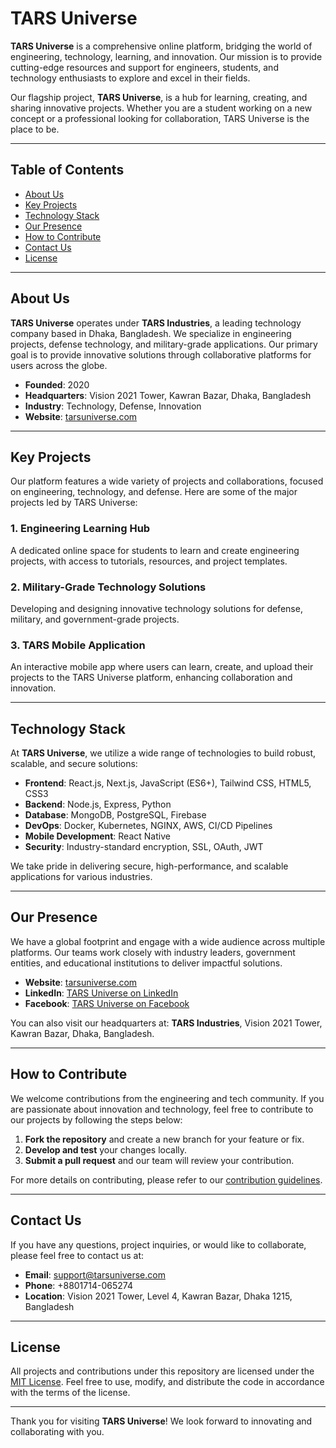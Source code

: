 # TARS Universe

**TARS Universe** is a comprehensive online platform, bridging the world of engineering, technology, learning, and innovation. Our mission is to provide cutting-edge resources and support for engineers, students, and technology enthusiasts to explore and excel in their fields. 

Our flagship project, **TARS Universe**, is a hub for learning, creating, and sharing innovative projects. Whether you are a student working on a new concept or a professional looking for collaboration, TARS Universe is the place to be.

---

## Table of Contents
- [About Us](#about-us)
- [Key Projects](#key-projects)
- [Technology Stack](#technology-stack)
- [Our Presence](#our-presence)
- [How to Contribute](#how-to-contribute)
- [Contact Us](#contact-us)
- [License](#license)

---

## About Us

**TARS Universe** operates under **TARS Industries**, a leading technology company based in Dhaka, Bangladesh. We specialize in engineering projects, defense technology, and military-grade applications. Our primary goal is to provide innovative solutions through collaborative platforms for users across the globe.

- **Founded**: 2020
- **Headquarters**: Vision 2021 Tower, Kawran Bazar, Dhaka, Bangladesh
- **Industry**: Technology, Defense, Innovation
- **Website**: [tarsuniverse.com](https://tarsuniverse.com)

---

## Key Projects

Our platform features a wide variety of projects and collaborations, focused on engineering, technology, and defense. Here are some of the major projects led by TARS Universe:

### 1. **Engineering Learning Hub**
   A dedicated online space for students to learn and create engineering projects, with access to tutorials, resources, and project templates.

### 2. **Military-Grade Technology Solutions**
   Developing and designing innovative technology solutions for defense, military, and government-grade projects.

### 3. **TARS Mobile Application**
   An interactive mobile app where users can learn, create, and upload their projects to the TARS Universe platform, enhancing collaboration and innovation.

---

## Technology Stack

At **TARS Universe**, we utilize a wide range of technologies to build robust, scalable, and secure solutions:

- **Frontend**: React.js, Next.js, JavaScript (ES6+), Tailwind CSS, HTML5, CSS3
- **Backend**: Node.js, Express, Python
- **Database**: MongoDB, PostgreSQL, Firebase
- **DevOps**: Docker, Kubernetes, NGINX, AWS, CI/CD Pipelines
- **Mobile Development**: React Native
- **Security**: Industry-standard encryption, SSL, OAuth, JWT

We take pride in delivering secure, high-performance, and scalable applications for various industries.

---

## Our Presence

We have a global footprint and engage with a wide audience across multiple platforms. Our teams work closely with industry leaders, government entities, and educational institutions to deliver impactful solutions.

- **Website**: [tarsuniverse.com](https://tarsuniverse.com)
- **LinkedIn**: [TARS Universe on LinkedIn](https://www.linkedin.com/company/tars-universe)
- **Facebook**: [TARS Universe on Facebook](https://www.facebook.com/tarsuniverse)

You can also visit our headquarters at:
**TARS Industries**, Vision 2021 Tower, Kawran Bazar, Dhaka, Bangladesh.

---

## How to Contribute

We welcome contributions from the engineering and tech community. If you are passionate about innovation and technology, feel free to contribute to our projects by following the steps below:

1. **Fork the repository** and create a new branch for your feature or fix.
2. **Develop and test** your changes locally.
3. **Submit a pull request** and our team will review your contribution.

For more details on contributing, please refer to our [contribution guidelines](https://tarsuniverse.com/contributing).

---

## Contact Us

If you have any questions, project inquiries, or would like to collaborate, please feel free to contact us at:

- **Email**: [support@tarsuniverse.com](mailto:support@tarsuniverse.com)
- **Phone**: +8801714-065274
- **Location**: Vision 2021 Tower, Level 4, Kawran Bazar, Dhaka 1215, Bangladesh

---

## License

All projects and contributions under this repository are licensed under the [MIT License](LICENSE). Feel free to use, modify, and distribute the code in accordance with the terms of the license.

---

Thank you for visiting **TARS Universe**! We look forward to innovating and collaborating with you.
